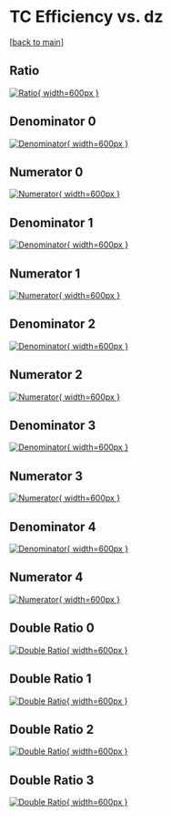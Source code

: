 # TC Efficiency vs. dz

[[back to main](./)]



## Ratio

[![Ratio](../mtv/var/TC_vtr_11_0_eff_dz.png){ width=600px }](../mtv/var/TC_vtr_11_0_eff_dz.pdf)

## Denominator 0

[![Denominator](../mtv/den/TC_vtr_11_0_eff_dz_den0.png){ width=600px }](../mtv/den/TC_vtr_11_0_eff_dz_den0.pdf)

## Numerator 0

[![Numerator](../mtv/num/TC_vtr_11_0_eff_dz_num0.png){ width=600px }](../mtv/num/TC_vtr_11_0_eff_dz_num0.pdf)

## Denominator 1

[![Denominator](../mtv/den/TC_vtr_11_0_eff_dz_den1.png){ width=600px }](../mtv/den/TC_vtr_11_0_eff_dz_den1.pdf)

## Numerator 1

[![Numerator](../mtv/num/TC_vtr_11_0_eff_dz_num1.png){ width=600px }](../mtv/num/TC_vtr_11_0_eff_dz_num1.pdf)

## Denominator 2

[![Denominator](../mtv/den/TC_vtr_11_0_eff_dz_den2.png){ width=600px }](../mtv/den/TC_vtr_11_0_eff_dz_den2.pdf)

## Numerator 2

[![Numerator](../mtv/num/TC_vtr_11_0_eff_dz_num2.png){ width=600px }](../mtv/num/TC_vtr_11_0_eff_dz_num2.pdf)

## Denominator 3

[![Denominator](../mtv/den/TC_vtr_11_0_eff_dz_den3.png){ width=600px }](../mtv/den/TC_vtr_11_0_eff_dz_den3.pdf)

## Numerator 3

[![Numerator](../mtv/num/TC_vtr_11_0_eff_dz_num3.png){ width=600px }](../mtv/num/TC_vtr_11_0_eff_dz_num3.pdf)

## Denominator 4

[![Denominator](../mtv/den/TC_vtr_11_0_eff_dz_den4.png){ width=600px }](../mtv/den/TC_vtr_11_0_eff_dz_den4.pdf)

## Numerator 4

[![Numerator](../mtv/num/TC_vtr_11_0_eff_dz_num4.png){ width=600px }](../mtv/num/TC_vtr_11_0_eff_dz_num4.pdf)

## Double Ratio 0

[![Double Ratio](../mtv/ratio/TC_vtr_11_0_eff_dz_ratio0.png){ width=600px }](../mtv/ratio/TC_vtr_11_0_eff_dz_ratio0.pdf)

## Double Ratio 1

[![Double Ratio](../mtv/ratio/TC_vtr_11_0_eff_dz_ratio1.png){ width=600px }](../mtv/ratio/TC_vtr_11_0_eff_dz_ratio1.pdf)

## Double Ratio 2

[![Double Ratio](../mtv/ratio/TC_vtr_11_0_eff_dz_ratio2.png){ width=600px }](../mtv/ratio/TC_vtr_11_0_eff_dz_ratio2.pdf)

## Double Ratio 3

[![Double Ratio](../mtv/ratio/TC_vtr_11_0_eff_dz_ratio3.png){ width=600px }](../mtv/ratio/TC_vtr_11_0_eff_dz_ratio3.pdf)

